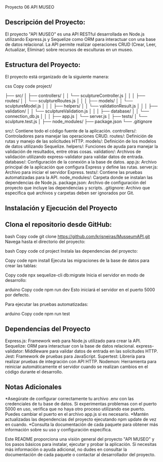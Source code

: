 
Proyecto 06 API MUSEO

## Descripción del Proyecto:

El proyecto "API MUSEO" es una API RESTful desarrollada en Node.js utilizando Express.js y Sequelize como ORM para interactuar con una base de datos relacional. La API permite realizar operaciones CRUD (Crear, Leer, Actualizar, Eliminar) sobre recursos de esculturas en un museo.

## Estructura del Proyecto:

El proyecto está organizado de la siguiente manera:

css
Copy code
project/

├── src/
│   ├── controllers/
│   │   └── sculptureController.js
│   │
│   ├── routes/
│   │   └── sculptureRoutes.js
│   │
│   ├── models/
│   │   └── sculptureModel.js
│   │
│   ├── helpers/
│   │   └── validationResult.js
│   │
│   ├── validation/
│   │   └── sculptureValidation.js
│   │
│   ├── database/
│   │   └── connection_db.js
│   │
│   ├── app.js
│   └── server.js
│
├── tests/
│   └── sculpture.test.js
│
├── node_modules/
├── package.json
└── .gitignore


src/: Contiene todo el código fuente de la aplicación.
controllers/: Controladores para manejar las operaciones CRUD.
routes/: Definición de rutas y manejo de las solicitudes HTTP.
models/: Definición de los modelos de datos utilizando Sequelize.
helpers/: Funciones de ayuda para manejar la validación de resultados, entre otras cosas.
validation/: Archivos de validación utilizando express-validator para validar datos de entrada.
database/: Configuración de la conexión a la base de datos.
app.js: Archivo principal de la aplicación que configura Express y define las rutas.
server.js: Archivo para iniciar el servidor Express.
tests/: Contiene las pruebas automatizadas para la API.
node_modules/: Carpeta donde se instalan las dependencias de Node.js.
package.json: Archivo de configuración del proyecto que incluye las dependencias y scripts.
.gitignore: Archivo que especifica qué archivos y carpetas deben ser ignorados por Git.


## Instalación y Ejecución del Proyecto

## Clona el repositorio desde GitHub:

bash
Copy code
     git clone https://github.com/krisneiras/MusseumAPI.git
Navega hasta el directorio del proyecto:

bash
Copy code
     cd project
Instala las dependencias del proyecto:

Copy code
     npm install
Ejecuta las migraciones de la base de datos para crear las tablas:

Copy code
     npx sequelize-cli db:migrate
Inicia el servidor en modo de desarrollo:

arduino
Copy code
     npm run dev
Esto iniciará el servidor en el puerto 5000 por defecto.

Para ejecutar las pruebas automatizadas:

arduino
Copy code
     npm run test


## Dependencias del Proyecto

Express.js: Framework web para Node.js utilizado para crear la API.
Sequelize: ORM para interactuar con la base de datos relacional.
express-validator: Middleware para validar datos de entrada en las solicitudes HTTP.
Jest: Framework de pruebas para JavaScript.
Supertest: Librería para realizar pruebas de integración con API HTTP.
Nodemon: Herramienta para reiniciar automáticamente el servidor cuando se realizan cambios en el código durante el desarrollo.

## Notas Adicionales

*Asegúrate de configurar correctamente tu archivo .env con las credenciales de tu base de datos.
Si experimentas problemas con el puerto 5000 en uso, verifica que no haya otro proceso utilizando ese puerto. Puedes cambiar el puerto en el archivo app.js si es necesario.
*Mantén actualizadas las dependencias del proyecto ejecutando npm update de vez en cuando.
*Consulta la documentación de cada paquete para obtener más información sobre su uso y configuración específica.


Este README proporciona una visión general del proyecto "API MUSEO" y los pasos básicos para instalar, ejecutar y probar la aplicación. Si necesitas más información o ayuda adicional, no dudes en consultar la documentación de cada paquete o contactar al desarrollador del proyecto.